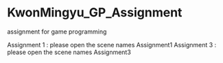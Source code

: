 # KwonMingyu_GP_Assignment
assignment for game programming



Assignment 1 : please open the scene names Assignment1
Assignment 3 : please open the scene names Assignment3
